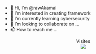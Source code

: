 - 👋 Hi, I’m @rawAkamai
- 👀 I’m interested in creating framework
- 🌱 I’m currently learning cybersecurity
- 💞️ I’m looking to collaborate on ...
- 📫 How to reach me ...
<p align="center"> 
 Visites <br/>
 <img src="https://profile-counter.glitch.me/<username>/count.svg" />
</p>

<!---
rawAkamai/rawAkamai is a ✨ special ✨ repository because its `README.md` (this file) appears on your GitHub profile.
You can click the Preview link to take a look at your changes.
--->
